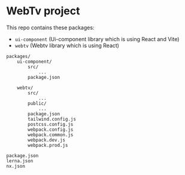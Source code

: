 # WebTv project

This repo contains these packages:

- `ui-component` (Ui-component library which is using React and Vite)
- `webtv` (Webtv library which is using React)

```
packages/
    ui-component/
        src/
            ...
        package.json

    webtv/
        src/
            ...
        public/
            ...
        package.json
        tailwind.config.js
        postcss.config.js
        webpack.config.js
        webpack.common.js
        webpack.dev.js
        webpack.prod.js

package.json
lerna.json
nx.json
```
